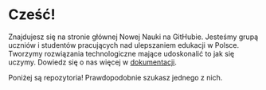# Cześć!

Znajdujesz się na stronie głównej Nowej Nauki na GitHubie. Jesteśmy grupą uczniów i studentów pracujących nad ulepszaniem edukacji w Polsce. Tworzymy rozwiązania technologiczne mające udoskonalić to jak się uczymy. Dowiedz się o nas więcej w [dokumentacji](https://github.com/EdutieProject/Dokumentacja).

Poniżej są repozytoria! Prawdopodobnie szukasz jednego z nich.
